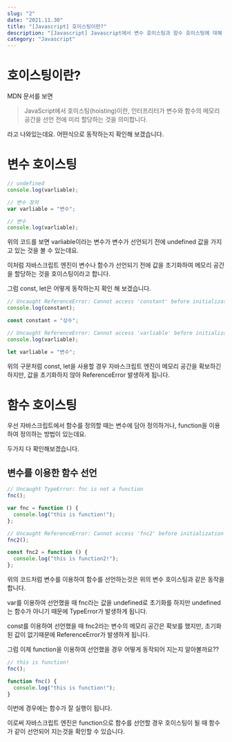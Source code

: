 ```yaml
---
slug: "2"
date: "2021.11.30"
title: "[Javascript] 호이스팅이란?"
description: "[Javascript] Javascript에서 변수 호이스팅과 함수 호이스팅에 대해 설명할 수 있다."
category: "Javascript"
---
```


# 호이스팅이란?

MDN 문서를 보면

> JavaScript에서 호이스팅(hoisting)이란, 인터프리터가 변수와 함수의 메모리 공간을 선언 전에 미리 할당하는 것을 의미합니다.

라고 나와있는데요. 어떤식으로 동작하는지 확인해 보겠습니다.

# 변수 호이스팅

```javascript
// undefined
console.log(varliable);

// 변수 정의
var varliable = "변수";

// 변수
console.log(varliable);
```

위의 코드를 보면 varliable이라는 변수가 변수가 선언되기 전에 undefined 값을 가지고 있는 것을 볼 수 있는데요.

이처럼 자바스크립트 엔진이 변수나 함수가 선언되기 전에 값을 초기화하여 메모리 공간을 할당하는 것을 호이스팅이라고 합니다.

그럼 const, let은 어떻게 동작하는지 확인 해 보겠습니다.

```javascript
// Uncaught ReferenceError: Cannot access 'constant' before initialization
console.log(constant);

const constant = "상수";

// Uncaught ReferenceError: Cannot access 'varliable' before initialization
console.log(varliable);

let varliable = "변수";
```

위의 구문처럼 const, let을 사용할 경우 자바스크립트 엔진이 메모리 공간을 확보하긴 하지만, 값을 초기화하지 않아 ReferenceError 발생하게 됩니다.

# 함수 호이스팅

우선 자바스크립트에서 함수를 정의할 때는 변수에 담아 정의하거나, function을 이용하여 정의하는 방법이 있는데요.

두가지 다 확인해보겠습니다.

## 변수를 이용한 함수 선언

```javascript
// Uncaught TypeError: fnc is not a function
fnc();

var fnc = function () {
  console.log("this is function!");
};

// Uncaught ReferenceError: Cannot access 'fnc2' before initialization
fnc2();

const fnc2 = function () {
  console.log("this is function2!");
};
```

위의 코드처럼 변수를 이용하여 함수를 선언하는것은 위의 변수 호이스팅과 같은 동작을 합니다.

var를 이용하여 선언했을 때 fnc라는 값을 undefined로 초기화를 하지만 undefined는 함수가 아니기 때문에 TypeError가 발생하게 됩니다.

const를 이용하여 선언했을 때 fnc2라는 변수의 메모리 공간은 확보를 했지만, 초기화된 값이 없기때문에 ReferenceError가 발생하게 됩니다.

그럼 이제 function을 이용하여 선언했을 경우 어떻게 동작되어 지는지 알아볼까요??

```javascript
// this is function!
fnc();

function fnc() {
  console.log("this is function!");
}
```

이번에 경우에는 함수가 잘 실행이 됩니다.

이로써 자바스크립트 엔진은 function으로 함수를 선언할 경우 호이스팅이 될 때 함수가 같이 선언되어 지는것을 확인할 수 있습니다.
